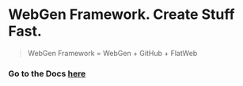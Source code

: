 # WebGen Framework. Create Stuff Fast.
> WebGen Framework = WebGen + GitHub + FlatWeb
### Go to the Docs [here](https://github.com/lucsoft-DevTeam/webgen/tree/master/docs)
